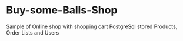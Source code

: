 # Buy-some-Balls-Shop
Sample of Online shop with shopping cart PostgreSql stored Products, Order Lists and Users
